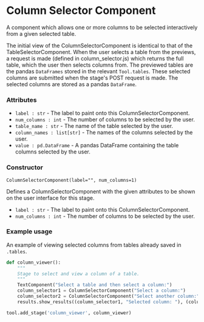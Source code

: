 # Column Selector Component

A component which allows one or more columns to be selected interactively from a given selected table.

The initial view of the ColumnSelectorComponent is identical to that of the TableSelectorComponent. When the user selects a table from the previews, a request is made (defined in column_selector.js) which returns the full table, which the user then selects columns from. The previewed tables are the pandas `DataFrames` stored in the relevant `Tool.tables`. These selected columns are submitted when the stage's POST request is made. The selected columns are stored as a pandas `DataFrame`. 

### Attributes
- `label : str` - The label to paint onto this ColumnSelectorComponent.
- `num_columns : int` - The number of columns to be selected by the user.
- `table_name : str` - The name of the table selected by the user.
-  `column_names : list[str]` - The names of the columns selected by the user.
- `value : pd.DataFrame` - A pandas DataFrame containing the table columns selected by the user.

### Constructor
`ColumnSelectorComponent(label="", num_columns=1)`

Defines a ColumnSelectorComponent with the given attributes to be shown on the user interface for this stage.

- `label : str` - The label to paint onto this ColumnSelectorComponent.
- `num_columns : int` - The number of columns to be selected by the user.

### Example usage
An example of viewing selected columns from tables already saved in `.tables`.

```python
def column_viewer():
    """
    Stage to select and view a column of a table. 
    """
    TextComponent("Select a table and then select a column:")
    column_selector1 = ColumnSelectorComponent("Select a column:")
    column_selector2 = ColumnSelectorComponent("Select another column:")
    results.show_results((column_selector1, "Selected column: "), (column_selector2, "Selected column: "))

tool.add_stage('column_viewer', column_viewer)
```
